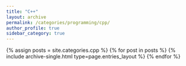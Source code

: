 ```yaml
---
title: "C++"
layout: archive
permalink: /categories/programming/cpp/
author_profile: true
sidebar_category: true
---
```


{% assign posts = site.categories.cpp %}
{% for post in posts %} {% include archive-single.html type=page.entries_layout %} {% endfor %}
